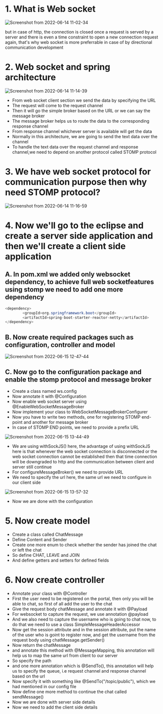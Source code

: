 # 1. What is Web socket
![Screenshot from 2022-06-14 11-02-34](https://user-images.githubusercontent.com/42698268/173755193-164d9f43-8f45-4eb5-835b-33c1bbfb5d3d.png)

but in case of http, the connection is closed once a request is served by a server and there is even a time constraint to open a new connection request again, that's why web socket is more preferrable in case of by directional communication development

# 2. Web socket and spring architecture

![Screenshot from 2022-06-14 11-14-39](https://user-images.githubusercontent.com/42698268/173756056-a65139b2-76dc-4b3d-a152-100b326a501a.png)
* From web socket client section we send the data by specifying the URL
* The request will come to the request channel 
* Then it will go the simple broker based on the URL or we can say the message broker
* The message broker helps us to route the data to the corresponding response channel
* From response channel whichever server is available will get the data
* Normally in this architecture, we are going to send the text data over the channel
* To handle the text data over the request channel and response channel,we need to depend on another protocol called STOMP protocol

# 3. We have web socket protocol for communication purpose then why need STOMP protocol?

![Screenshot from 2022-06-14 11-16-59](https://user-images.githubusercontent.com/42698268/173760499-ab8c26d9-a770-4b99-9bd1-e3c84e68ed55.png)

# 4. Now we'll go to the eclipse and create a server side application and then we'll create a client side application
## A. In pom.xml we added only websocket dependency, to achieve full web socketfeatures using stomp we need to add one more dependency

```java
<dependency>
        <groupId>org.springframework.boot</groupId>
        <artifactId>spring-boot-starter-reactor-netty</artifactId>
</dependency>
```
## B. Now create required packages such as configuration, controller and model

![Screenshot from 2022-06-15 12-47-44](https://user-images.githubusercontent.com/42698268/173769513-d60d80bb-a0ae-4c8f-80ad-6e188c0a7aa6.png)

## C. Now go to the configuration package and enable the stomp protocol and message broker 
* Create a class named ws.config
* Now annotate it with @Configuration
* Now enable web socket server using @EnableWebSocketMessageBroker
* Now implement your class to WebSocketMessageBrokerConfigurer
* Now you have to write two methods, one for registering STOMP end-point and another for message broker
* In case of STOMP END points, we need to provide a prefix URL


![Screenshot from 2022-06-15 13-44-49](https://user-images.githubusercontent.com/42698268/173777731-5f4f9c6b-e69c-4dc8-b388-4246ee2f97c7.png)


* We are using withSockJS() here, the advantage of using withSockJS here is that whenever the web socket connection is disconnected or the web socket connection cannot be established then that time connection will be downgraded to http and the communication between client and server still continue
* For configureMessageBroker() we need to provide URL
* We need to specify the url here, the same url we need to configure in our client side

![Screenshot from 2022-06-15 13-57-32](https://user-images.githubusercontent.com/42698268/173780733-c67021fd-c8fb-4d00-b7b6-161617fa11ad.png)

* Now we are done with the configuration

# 5. Now create model
* Create a class called ChatMessage
* Define Content and Sender
* Create one more enum to check whether the sender has joined the chat or left the chat 
* So define CHAT, LEAVE and JOIN
* And define getters and setters for defined fields

# 6. Now create controller
* Annotate your class with @Controller
* First the user need to be registered on the portal, then only you will be able to chat, so first of all add the user to the chat
* Give the request body chatMessage and annotate it with @Payload
* For websocket to capture the request, we use annotation @payload  
* And we also need to capture the username who is going to chat now, to do that we need to use a class SimpleMessageHeaderAccessor
* Now get the session attribute and in the session attribute, put the name of the user who is goint to register now, and get the username from the request body using chatMessage.getSender()
* Now return the chatMessage
* and annotate this method with @MessageMapping, this annotation will help us to map the same url from client to our server
* So specify the path
* and one more annotation which is @SendTo(), this annotation will help  us to specify the queue, i.e request channel and response channel based on the url
* Now specify it with something like @SendTo("/topic/public"), which we had mentioned in our config file
* Now define one more method to continue the chat called sendMessage()
* Now we are done with server side details
* Now we need to add the client side details




